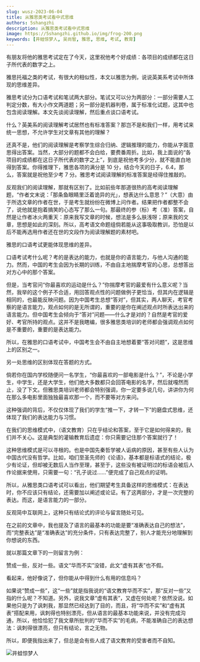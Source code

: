 ```yaml
---
slug: wusz-2023-06-04
title: 从雅思类考试看中式思维
authors: 5shangzhi
description: 从雅思类考试看中式思维
image: https://5shangzhi.github.io/img/frog-200.png
keywords: [井蛙惊梦人, 吴尚智, 雅思, 思维, 考试, 教育]
---
```


有朋友将他的雅思考试定在了今天，这里祝他考个好成绩：各项目的成绩都在这日子所代表的数字之上。

雅思托福之类的考试，有很大的相似性，本文以雅思为例，说说英美系考试中所体现的思维差异。

雅思考试分为口语考试和笔试两大部分。笔试又可以分为两部分：一部分需要人工判定分数，有大小作文两道题；另一部分是机器判卷，属于标准化试题，这其中也包含阅读理解。本文先谈阅读理解，然后重点谈口语考试。

什么？英美系的阅读理解考试居然也有标准答案？那岂不是和我们一样，用考试来统一思想，不允许学生对文章有其他的理解？

还真不是，他们的阅读理解是考察学生综合归纳、逻辑推理的能力，你能从字面意思得出答案。当然，大部分的题都不会白给，要费番周折。比如，我上面说的“各项目的成绩都在这日子所代表的数字之上”，到底是祝他考多少分，就不能直白地得到答案。你得推理下，雅思各项的满分是 10 分，结合今天的日子，6.4，那么，答案就是祝他至少考 7 分。雅思考试阅读理解的标准答案是经得住推敲的。

反观我们的阅读理解，那就有区别了。比如前些年那道很热的高考阅读理解题，“作者文末说：「那条鱼眼睛里泛着诡异的光」，想表达什么意思？”（大意）由于所选文章的作者在世，于是考生就纷纷在微博上问作者。结果把作者都整不会了，说他就是抱着搞笑的心态写了那么一句。那最终的参（标）考（准）答案，自然是让作者冰火两重天：原来我写文章的时候，想法是多么肤浅呀；原来我的文章，思想是如此的深刻。所以，高考语文命题组倘若能从这事吸取教训，恐怕是以后不能再选用作者还在世的文段作为阅读理解题的素材吧。

雅思的口语考试更能体现思维的差异。

口语考试考什么呢？考的是表达的能力，也就是你的语言能力，与他人沟通的能力。然而，中国的考生会因为长期的训练，不由自主地揣摩考官的心思，总想答出对方心中的那个答案。

但是，当考官问“你最喜欢的运动是什么？”你揣摩考官的最爱有什么意义呢？当然，我举的这个例子不合适，用回答观点性的问题做例子更恰当，但其内在逻辑是相同的，也最能反映问题。因为中国考生总想“答对”，但其实，两人聊天，考官考察的是语言能力，观点如何的是无所谓的，重要的是你在阐述观点时所表达出来的语言能力。但中国考生会倾向于“答对”问题——什么才是对的？自然是考官的爱好、考官所持的观点。这并不是我瞎编，很多雅思类培训的老师都会强调观点如何是不重要的，重要的是表达能力。

所以，在雅思的口语考试中，中国考生会不由自主地想着要“答对问题”，这是思维上的区别之一。

另一处思维的区别体现在答题的方式。

倘若你在国内学校随便问一名学生，“你最喜欢的一部电影是什么？”，不论是小学生，中学生，还是大学生，他们绝大多数都只会回答电影的名字，然后就嘎然而止，没了下文。但雅思类培训老师都会特别强调，你一定要多说几句，讲讲你为何在那么多电影里面独独最喜欢那一个，而不要等对方来问。

这种强调的背后，不仅仅体现了我们的学生“推一下，才转一下”的磨盘式思维，还体现了我们的表达能力与习惯。

在我们的思维模式中，（语文教育）只在乎结论和答案，至于它是如何得来的，我们并不关心。这是典型的灌输教育后遗症：你只需要记住那个答案就行了！

这种思维模式是可以寻根的。也是中国先秦哲学被人诟病的原因，甚至有些人认为中国古代没有哲学。比如，咱们至圣先师的《论语》，基本都是标语式的结论，极少有论证，但却被无数后人当作至理，甚至于，这些没有被证明过的标语会被后人作论据来使用，只需要一句：“孔子说过……”便完成了自己观点的证明。

所以，从雅思类口语考试可以看出，他们期望考生具备这样的思维模式：在表达时，你不应该只有结论，还需要加以阐述或论证。有了这两部分，才是一次完整的表达。而这，是语言能力的一部分。

反观简中互联网上，这种只有结论式的评论与留言随处可见。

在之前的文章中，我也提及了语言的最基本的功能是要“准确表达自己的想法”，而“完整表达”是“准确表达”的充分条件，只有表达完整了，别人才能充分地理解到你想说的东西。

就以那篇文章下的一则留言为例：

赞成一些，反对一些。语文“华而不实”没错，此文“虚有其表”也不假。

看起来，他好像说了，但你能从中得到什么有用的信息吗？

如果说“赞成一些”，这“一些”就是指我说的“语文教育华而不实”，那“反对一些”又指的什么呢？不知道。另外，说我文章“虚有其表”，又虚在何处呢？依然没说。如果他只是为了讽刺我，那显然已经达到了目的，而且，将“华而不实”和“虚有其表”搭配来用，讽刺得也特别漂亮，但从语言的最基本功能来说，并没有完成沟通，所以，他恰恰犯了我文章所批判的“华而不实”的毛病，不能准确自己的表达想法：讽刺得很漂亮，但只有结论，言之无物。

所以，即便我指出来了，但总是会有些人成了语文教育的受害者而不自知。

![井蛙惊梦人](https://5shangzhi.github.io/img/frog.jpeg)
